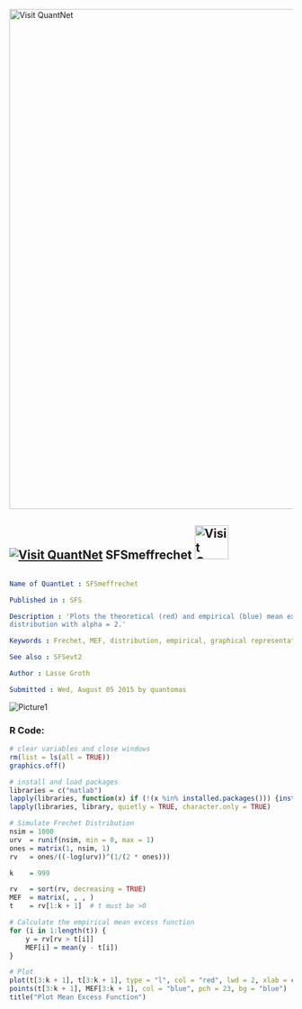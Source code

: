 
[<img src="https://github.com/QuantLet/Styleguide-and-FAQ/blob/master/pictures/banner.png" width="888" alt="Visit QuantNet">](http://quantlet.de/)

## [<img src="https://github.com/QuantLet/Styleguide-and-FAQ/blob/master/pictures/qloqo.png" alt="Visit QuantNet">](http://quantlet.de/) **SFSmeffrechet** [<img src="https://github.com/QuantLet/Styleguide-and-FAQ/blob/master/pictures/QN2.png" width="60" alt="Visit QuantNet 2.0">](http://quantlet.de/)

```yaml

Name of QuantLet : SFSmeffrechet

Published in : SFS

Description : 'Plots the theoretical (red) and empirical (blue) mean excess function of the Frechet
distribution with alpha = 2.'

Keywords : Frechet, MEF, distribution, empirical, graphical representation, plot, simulation

See also : SFSevt2

Author : Lasse Groth

Submitted : Wed, August 05 2015 by quantomas

```

![Picture1](SFSmeffrechet-1.png)


### R Code:
```r
# clear variables and close windows
rm(list = ls(all = TRUE))
graphics.off()

# install and load packages
libraries = c("matlab")
lapply(libraries, function(x) if (!(x %in% installed.packages())) {install.packages(x)} )
lapply(libraries, library, quietly = TRUE, character.only = TRUE)

# Simulate Frechet Distribution
nsim = 1000
urv  = runif(nsim, min = 0, max = 1)
ones = matrix(1, nsim, 1)
rv   = ones/((-log(urv))^(1/(2 * ones)))

k    = 999

rv   = sort(rv, decreasing = TRUE)
MEF  = matrix(, , , )
t    = rv[1:k + 1]  # t must be >0

# Calculate the empirical mean excess function
for (i in 1:length(t)) {
    y = rv[rv > t[i]]
    MEF[i] = mean(y - t[i])
}

# Plot
plot(t[3:k + 1], t[3:k + 1], type = "l", col = "red", lwd = 2, xlab = c("u"), ylab = c("e(u)"))
points(t[3:k + 1], MEF[3:k + 1], col = "blue", pch = 23, bg = "blue")
title("Plot Mean Excess Function") 
```
